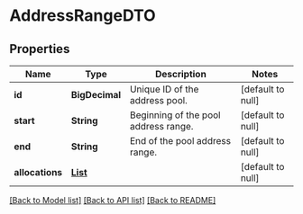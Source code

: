 # AddressRangeDTO
## Properties

| Name | Type | Description | Notes |
|------------ | ------------- | ------------- | -------------|
| **id** | **BigDecimal** | Unique ID of the address pool. | [default to null] |
| **start** | **String** | Beginning of the pool address range. | [default to null] |
| **end** | **String** | End of the pool address range. | [default to null] |
| **allocations** | [**List**](AddressAllocation.md) |  | [default to null] |

[[Back to Model list]](../README.md#documentation-for-models) [[Back to API list]](../README.md#documentation-for-api-endpoints) [[Back to README]](../README.md)

